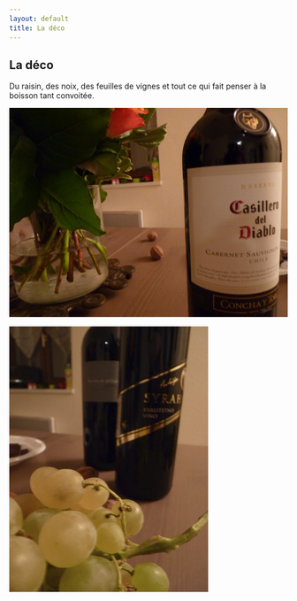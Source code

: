 ```yaml
---
layout: default
title: La déco
---
```


## La déco

Du raisin, des noix, des feuilles de vignes et tout ce qui fait penser à la boisson tant convoitée.


![p1080239](/assets/images/pages/p1080239.jpg)


![p1080242](/assets/images/pages/p1080242.jpg)

